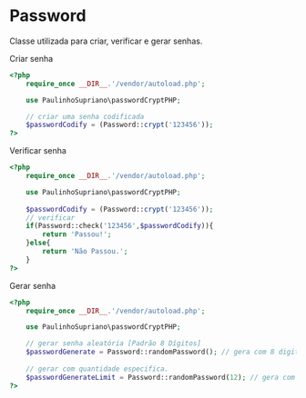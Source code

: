 # Password
Classe utilizada para criar, verificar e gerar senhas.


Criar senha
```php
<?php 
    require_once __DIR__.'/vendor/autoload.php';

    use PaulinhoSupriano\passwordCryptPHP;

    // criar uma senha codificada
    $passwordCodify = (Password::crypt('123456'));
?>
```


Verificar senha
```php
<?php 
    require_once __DIR__.'/vendor/autoload.php';

    use PaulinhoSupriano\passwordCryptPHP;
    
    $passwordCodify = (Password::crypt('123456'));
    // verificar
    if(Password::check('123456',$passwordCodify)){
        return 'Passou!';
    }else{
        return 'Não Passou.';
    }
?>
```

Gerar senha 
```php
<?php 
    require_once __DIR__.'/vendor/autoload.php';

    use PaulinhoSupriano\passwordCryptPHP;

    // gerar senha aleatória [Padrão 8 Dígitos]
    $passwordGenerate = Password::randomPassword(); // gera com 8 digitos
    
    // gerar com quantidade especifica. 
    $passwordGenerateLimit = Password::randomPassword(12); // gera com 12 digitos
?>
```


  
